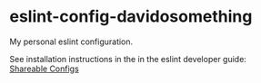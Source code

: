 # eslint-config-davidosomething

My personal eslint configuration.

See installation instructions in the in the eslint developer guide:  
[Shareable Configs](http://eslint.org/docs/developer-guide/shareable-configs)
